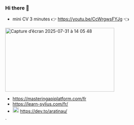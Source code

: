 ### Hi there 👋

- mini CV 3 minutes 👉 https://youtu.be/CcWrgwsFYJg 👈

<a href="https://youtu.be/CcWrgwsFYJg" target="_blank"><img width="350" height="205" alt="Capture d’écran 2025-07-31 à 14 05 48" src="https://github.com/user-attachments/assets/7102a0e2-0623-4dcd-8859-fa3b8b61f635" /></a>


- https://masteringapiplatform.com/fr
- https://learn-sylius.com/fr/
- <img height="20px" src="https://d2fltix0v2e0sb.cloudfront.net/dev-badge.svg" /> https://dev.to/aratinau/ 

<!--
**aratinau/aratinau** is a ✨ _special_ ✨ repository because its `README.md` (this file) appears on your GitHub profile.

Here are some ideas to get you started:

- 🔭 I’m currently working on ...
- 🌱 I’m currently learning ...
- 👯 I’m looking to collaborate on ...
- 🤔 I’m looking for help with ...
- 💬 Ask me about ...
- 📫 How to reach me: ...
- 😄 Pronouns: ...
- ⚡ Fun fact: ...
-->

`
